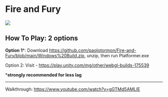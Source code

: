 # Fire and Fury

![](https://raw.githubusercontent.com/paolotormon/Fire-and-Fury/main/Fire%20and%20Fury%20Preview.gif)

## How To Play: 2 options
**Option 1***: Download https://github.com/paolotormon/Fire-and-Fury/blob/main/Windows%20Build.zip, unzip, then run Platformer.exe

Option 2: Visit - https://play.unity.com/mg/other/webgl-builds-175539 

***strongly recommended for less lag**

---
Walkthrough: https://www.youtube.com/watch?v=gGTMd5AMLIE
